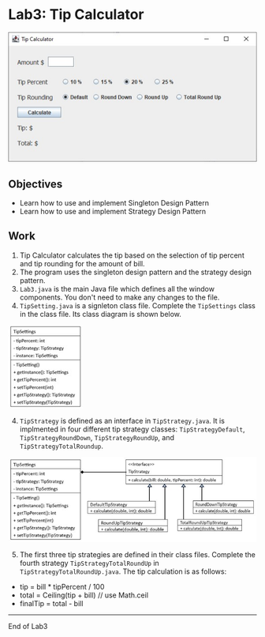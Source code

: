 # Lab3: Tip Calculator

![](Lab3_Files/App_Window.jpg)

## Objectives

- Learn how to use and implement Singleton Design Pattern
- Learn how to use and implement Strategy Design Pattern

## Work

1. Tip Calculator calculates the tip based on the selection of tip percent and tip rounding for the amount of bill.
2. The program uses the singleton design pattern and the strategy design pattern.
3. `Lab3.java` is the main Java file which defines all the window components. You don't need to make any changes to the file.
3. `TipSetting.java` is a signleton class file. Complete the `TipSettings` class in the class file. Its class diagram is shown below.

![](Lab3_Files/TipSettings_Class_Diagram.jpg)

4. `TipStrategy` is defined as an interface in `TipStrategy.java`. It is implmented in four different tip strategy classes: `TipStrategyDefault`, `TipStrategyRoundDown`, `TipStrategyRoundUp`, and `TipStrategyTotalRoundup`. 

![](Lab3_Files/Class_Diagram.jpg)

5. The first three tip strategies are defined in their class files. Complete the fourth strategy `TipStrategyTotalRoundUp` in `TipStrategyTotalRoundUp.java`. The tip calculation is as follows:
- tip = bill * tipPercent / 100
- total = Ceiling(tip + bill)  // use Math.ceil
- finalTip = total - bill

---
End of Lab3



